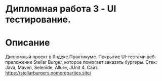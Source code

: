 # Дипломная работа 3 - UI тестирование.
# Описание
Дипломный проект в Яндекс.Практикуме. Покрытие UI-тестами веб-приложение Stellar Burger, которое помогает заказать бургеры. 
Стек: Java, Maven, Selenide, Allure, JUnit 4. Сайт: https://stellarburgers.nomoreparties.site/
